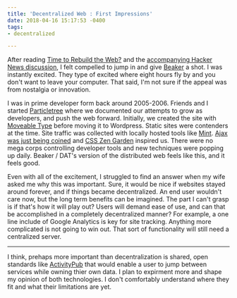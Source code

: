 ```yaml
---
title: 'Decentralized Web : First Impressions'
date: 2018-04-16 15:17:53 -0400
tags:
- decentralized

---
```

After reading [Time to Rebuild the Web?](https://www.oreilly.com/ideas/its-time-to-rebuild-the-web) and the [accompanying Hacker News discussion]((https://news.ycombinator.com/item?id=16847781)), I felt compelled to jump in and give [Beaker](https://beakerbrowser.com/) a shot. I was instantly excited. They type of excited where eight hours fly by and you don't want to leave your computer. That said, I'm not sure if the appeal was from nostalgia or innovation.

<!--more--> 

I was in prime developer form back around 2005-2006. Friends and I started [Particletree](http://particletree.com/) where we documented our attempts to grow as developers, and push the web forward. Initially, we created the site with [Moveable Type](https://movabletype.org/) before moving it to Wordpress. Static sites were contenders at the time. Site traffic was collected with locally hosted tools like [Mint](https://haveamint.com/). [Ajax was just being coined](https://www.quirksmode.org/blog/archives/2005/03/ajax_promise_or.html) and [CSS Zen Garden](http://www.csszengarden.com/) inspired us. There were no mega corps controlling developer tools and new techniques were popping up daily. Beaker / DAT's version of the distributed web feels like this, and it feels good.

Even with all of the excitement, I struggled to find an answer when my wife asked me why this was important. Sure, it would be nice if websites stayed around forever, and if things became decentralized. An end user wouldn't care now, but the long term benefits can be imagined. The part I can't grasp is if that's how it will play out? Users will demand ease of use, and can that be accomplished in a completely decentralized manner? For example, a one line include of Google Analytics is key for site tracking. Anything more complicated is not going to win out. That sort of functionality will still need a centralized server. 

---

I think, prehaps more important than decentralization is shared, open standards like [ActivityPub](https://activitypub.rocks/) that would enable a user to jump between services while owning thier own data. I plan to expirment more and shape my opinion of both technologies. I don't comfortably understand where they fit and what their limitations are yet.